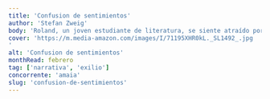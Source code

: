 ```yaml
---
title: 'Confusion de sentimientos'
author: 'Stefan Zweig'
body: 'Roland, un joven estudiante de literatura, se siente atraído por su profesor, el doctor Enkenbach. La admiración que siente por él se convierte en una obsesión que le lleva a descubrir su lado más oscuro. '
cover: 'https://m.media-amazon.com/images/I/71195XHR0kL._SL1492_.jpg
'
alt: 'Confusion de sentimientos'
monthRead: febrero
tag: ['narrativa', 'exilio']
concorrente: 'amaia'
slug: 'confusion-de-sentimientos'
---
```

